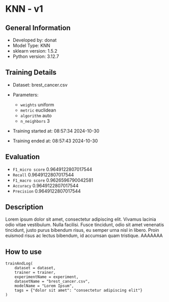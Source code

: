 # KNN - v1
## General Information 
- Developed by: donat
- Model Type: KNN
- sklearn version: 1.5.2
- Python version: 3.12.7
## Training Details

- Dataset: brest_cancer.csv
- Parameters: 
    - `weights` uniform
    - `metric` euclidean
    - `algorithm` auto
    - `n_neighbors` 3
    
- Training started at: 08:57:34 2024-10-30
- Training ended at: 08:57:43 2024-10-30
## Evaluation
- `F1_micro score` 0.9649122807017544
- `Recall` 0.9649122807017544
- `F1_macro score` 0.9626596790042581
- `Accuracy` 0.9649122807017544
- `Precision` 0.9649122807017544
## Description
Lorem ipsum dolor sit amet, consectetur adipiscing elit. Vivamus lacinia odio vitae vestibulum. Nulla facilisi. Fusce tincidunt, odio sit amet venenatis tincidunt, justo purus bibendum risus, eu semper urna nisl in libero. Proin euismod risus ac lectus bibendum, id accumsan quam tristique. AAAAAAA
## How to use
```
trainAndLog(
    dataset = dataset,
    trainer = trainer,
    experimentName = experiment,
    datasetName = "brest_cancer.csv",
    modelName = "Lorem Ipsum",
    tags = {"dolor sit amet": "consectetur adipiscing elit"}
)
```
